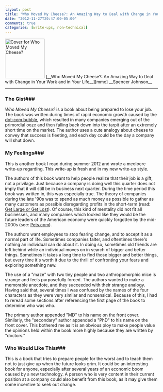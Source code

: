 ```yaml
---
layout: post
title: "Who Moved My Cheese?: An Amazing Way to Deal with Change in Your Work and in Your Life"
date: "2012-11-27T20:47:00-05:00"
comments: true
categories: [write-ups, non-technical]
---
```


<img src="http://dontstepinthepoop.com/wp-content/uploads/2010/01/cheese.jpg" style="border: 0" width="130px" title="Who Moved My Cheese?" alt="Cover for Who Moved My Cheese?" />  
[__Who Moved My Cheese?: An Amazing Way to Deal with Change in Your Work and in Your Life__][mmc]  
__Spencer Johnson__

[mmc]: http://www.amazon.com/gp/product/0399144463/ref=as_li_ss_tl?ie=UTF8&camp=1789&creative=390957&creativeASIN=0399144463&linkCode=as2&tag=larpriandthee-20

------

### The Gist###

_Who Moved My Cheese?_ is a book about being prepared to lose your job. The book was written during times of rapid economic growth caused by the [dot-com bubble][dcb], which resulted in many companies emerging out of the primordial ooze and then falling back down into the tarpit after an extremely short time on the market. The author uses a cute analogy about cheese to convey that success is fleeting, and each day could be the day a company will shut down.

[dcb]: http://en.wikipedia.org/wiki/Dot-com_boom

### My Feelings###

This is another book I read during summer 2012 and wrote a mediocre write-up regarding. This write-up is fresh and in my new write-up style.

The authors of this book want to help people realize that their job is a gift, not a privilage. Just because a company is doing well this quarter does not imply that it will still be in business next quarter. During the time period this book was written in, this was especially true. The theory of companies during the late '90s was to spend as much money as possible to gather as many customers as possible disregarding profits in the short-term (read: [Get Large or Get Lost][glgl]). Of course, this kind of mentality did not fit all businesses, and many companies which looked like they would be the future leaders of the American economy were quickly forgotten by the mid-2000s (see: [Pets.com][pets]).

[glgl]: http://www.paulgraham.com/start.html
[pets]: http://en.wikipedia.org/wiki/Pets.com

The authors want employees to stop fearing change, and to accept it as a normal part of life. Sometimes companies falter, and oftentimes there's nothing an individual can do about it. In doing so, sometimes old friends are left behind while an individual moves on in search of bigger and better things. Sometimes it takes a long time to find those bigger and better things, but every time it's worth it due to the thrill of confronting your fears and exploring something new.

The use of a "maze" with two tiny people and two anthropomorphic mice is strange and feels purposefully forced. The authors wanted to make a memorable anecdote, and they succeeded with their strange analogy. Having said that, several times I was confused by the names of the four characters as they were very similar and nonsensical. Because of this, I had to reread some sections after referencing the first page of the book to determine who was who.

The primary author appended "MD" to his name on the front cover. Similarly, the "secondary" author appended a "PhD" to his name on the front cover. This bothered me as it is an obvious ploy to make people value the opinions held within the book more highly because they are written by "doctors."

### Who Would Like This###

This is a book that tries to prepare people for the worst and to teach them not to just give up when the future looks grim. It could be an interesting book for anyone, especially after several years of an economic boom caused by a new technology. A person who is very content in their current position at a company could also benefit from this book, as it may give them some incentive to seek out change.
